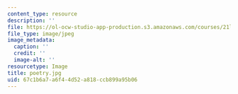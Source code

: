 ```yaml
---
content_type: resource
description: ''
file: https://ol-ocw-studio-app-production.s3.amazonaws.com/courses/21l-704-studies-in-poetry-from-the-sonneteers-to-the-metaphysicals-spring-2006/67c1b6a7a6f44d52a818ccb899a95b06_poetry.jpg
file_type: image/jpeg
image_metadata:
  caption: ''
  credit: ''
  image-alt: ''
resourcetype: Image
title: poetry.jpg
uid: 67c1b6a7-a6f4-4d52-a818-ccb899a95b06
---
```

